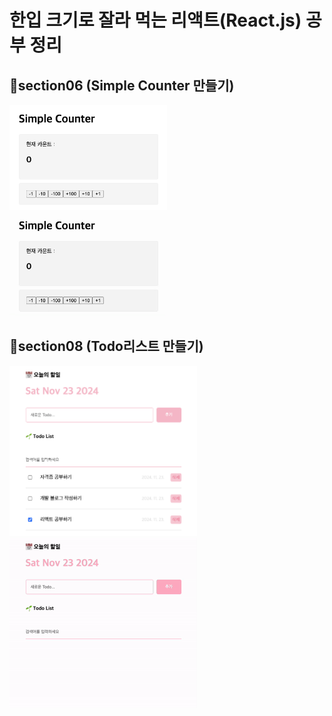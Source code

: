 # 한입 크기로 잘라 먹는 리액트(React.js) 공부 정리

## 🌱section06 (Simple Counter 만들기)
<div>
  <img src="/images/SimpleCounter.png" width="50%" />
  <img src="/images/SimpleCounter.gif" width="50%" />
</div>

## 🌱section08 (Todo리스트 만들기)
<div>
  <img src="/images/TodoReact.png" width="300" />
  <img src="/images/TodoReact.gif" width="300" />
</div>
